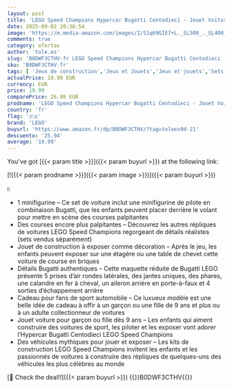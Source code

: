 ```yaml
---
layout: post
title: 'LEGO Speed Champions Hypercar Bugatti Centodieci - Jouet Voiture de Sport - Maquette à Construire avec Minifigurine de Pilote - Idée de Cadeau d anniversaire pour Garçon dès 9 Ans 77240'
date: 2025-09-02 20:38:54
image: 'https://m.media-amazon.com/images/I/51q69GIE7+L._SL500_._SL400_.jpg'
comments: true
category: ofertas
author: 'tole.es'
slug: 'B0DWF3CTHV-fr LEGO Speed Champions Hypercar Bugatti Centodieci - Jouet...'
sku: 'B0DWF3CTHV-fr'
tags: [ 'Jeux de construction','Jeux et Jouets','Jeux et jouets','Sets de jeux de construction','lego','🇫🇷', ]
actualPrice: 19.99 EUR
currency: EUR
price: 19.99
comparePrice: 26.99 EUR
prodname: 'LEGO Speed Champions Hypercar Bugatti Centodieci - Jouet Voiture de Sport - Maquette à Construire avec Minifigurine de Pilote - Idée de Cadeau d anniversaire pour Garçon dès 9 Ans 77240'
country: 'fr'
flag: '🇫🇷'
brand: 'LEGO'
buyurl: 'https://www.amazon.fr/dp/B0DWF3CTHV/?tag=tolees0d-21'
descuento: '25.94'
average: '19.99'
---
```


You've got [{{< param title >}}]({{< param buyurl >}}) at the following link:

[![{{< param prodname >}}]({{< param image >}})]({{< param buyurl >}})

ℹ️:

- 1 minifigurine – Ce set de voiture inclut une minifigurine de pilote en combinaison Bugatti, que les enfants peuvent placer derrière le volant pour mettre en scène des courses palpitantes
- Des courses encore plus palpitantes – Découvrez les autres répliques de voitures LEGO Speed Champions regorgeant de détails réalistes (sets vendus séparément)
- Jouet de construction à exposer comme décoration – Après le jeu, les enfants peuvent exposer sur une étagère ou une table de chevet cette voiture de course en briques
- Détails Bugatti authentiques – Cette maquette réduite de Bugatti LEGO présente 5 prises d’air rondes latérales, des jantes uniques, des phares, une calandre en fer à cheval, un aileron arrière en porte-à-faux et 4 sorties d’échappement arrière
- Cadeau pour fans de sport automobile – Ce luxueux modèle est une belle idée de cadeau à offir à un garçon ou une fille de 9 ans et plus ou à un adulte collectionneur de voitures
- Jouet voiture pour garçon ou fille dès 9 ans – Les enfants qui aiment construire des voitures de sport, les piloter et les exposer vont adorer l’Hypercar Bugatti Centodieci LEGO Speed Champions
- Des véhicules mythiques pour jouer et exposer – Les kits de construction LEGO Speed Champions invitent les enfants et les passionnés de voitures à construire des répliques de quelques-uns des véhicules les plus célèbres au monde

[🛒 Check the deal!!]({{< param buyurl >}})
{{<world>}}B0DWF3CTHV{{</world>}}
